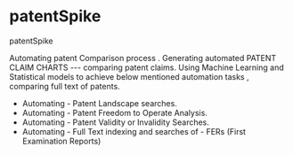 # patentSpike
patentSpike



Automating patent Comparison process . 
Generating automated PATENT CLAIM CHARTS --- comparing patent claims. 
Using Machine Learning and Statistical models to achieve below mentioned automation tasks , comparing full text of patents.

- Automating - Patent Landscape searches. 
- Automating - Patent Freedom to Operate Analysis.
- Automating - Patent Validity or Invalidity Searches.
- Automating - Full Text indexing and searches of - FERs (First Examination Reports)


